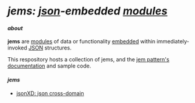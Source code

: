 # _jems: [json](http://json.org/)-embedded [modules](http://en.wikipedia.org/wiki/Modular_programming)_

#### _about_

**jems** are [modules](http://tfd.com/module) of data or functionality [embedded](http://tfd.com/embedded) within  immediately-invoked [JSON](http://json.org/) structures.

This respository hosts a collection of jems, and the [jem pattern's documentation](https://github.com/jsonXD/jems/wiki/jem) and sample code.

#### _*jems*_

* [jsonXD: json cross-domain](http://code.jsonxd.net/)
